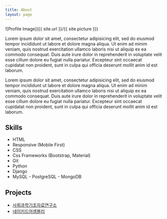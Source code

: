 ```yaml
---
title: About
layout: page
---
```

![Profile Image]({{ site.url }}/{{ site.picture }})

<p>Lorem ipsum dolor sit amet, consectetur adipisicing elit, sed do eiusmod
tempor incididunt ut labore et dolore magna aliqua. Ut enim ad minim veniam,
quis nostrud exercitation ullamco laboris nisi ut aliquip ex ea commodo
consequat. Duis aute irure dolor in reprehenderit in voluptate velit esse
cillum dolore eu fugiat nulla pariatur. Excepteur sint occaecat cupidatat non
proident, sunt in culpa qui officia deserunt mollit anim id est laborum.</p>

<p>Lorem ipsum dolor sit amet, consectetur adipisicing elit, sed do eiusmod
tempor incididunt ut labore et dolore magna aliqua. Ut enim ad minim veniam,
quis nostrud exercitation ullamco laboris nisi ut aliquip ex ea commodo
consequat. Duis aute irure dolor in reprehenderit in voluptate velit esse
cillum dolore eu fugiat nulla pariatur. Excepteur sint occaecat cupidatat non
proident, sunt in culpa qui officia deserunt mollit anim id est laborum.</p>

<h2>Skills</h2>

<ul class="skill-list">
	<li>HTML</li>
	<li>Responsive (Mobile First)</li>
	<li>CSS</li>
	<li>Css Frameworks (Bootstrap, Material)</li>
	<li>Git</li>
	<li>Python</li>
	<li>Django</li>
	<li>MySQL - PostgreSQL - MongoDB</li>
</ul>

<h2>Projects</h2>

<ul>
	<li><a href="http://basicdata.kr/">사회과학기초자료연구소</a></li>
	<li><a href="http://nakedassembly.kr/">네이키드어셈블리</a></li>
</ul>
